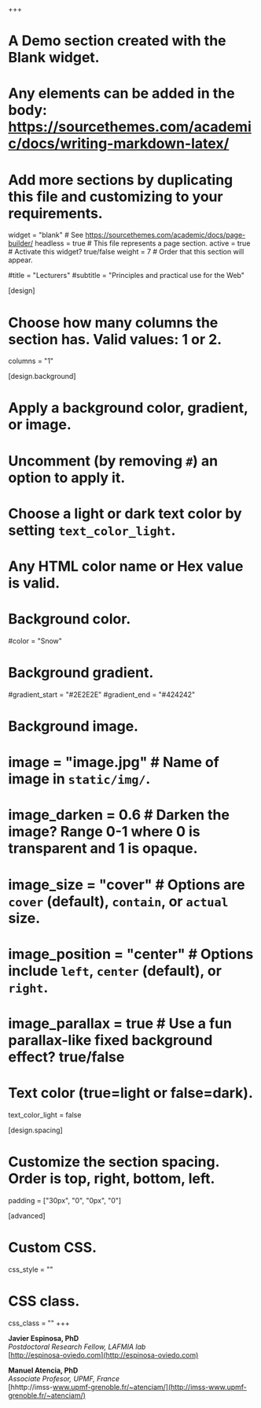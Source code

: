 +++
# A Demo section created with the Blank widget.
# Any elements can be added in the body: https://sourcethemes.com/academic/docs/writing-markdown-latex/
# Add more sections by duplicating this file and customizing to your requirements.

widget = "blank"  # See https://sourcethemes.com/academic/docs/page-builder/
headless = true  # This file represents a page section.
active = true  # Activate this widget? true/false
weight = 7  # Order that this section will appear.

#title = "Lecturers"
#subtitle = "Principles and practical use for the Web"

[design]
  # Choose how many columns the section has. Valid values: 1 or 2.
  columns = "1"

[design.background]
  # Apply a background color, gradient, or image.
  #   Uncomment (by removing `#`) an option to apply it.
  #   Choose a light or dark text color by setting `text_color_light`.
  #   Any HTML color name or Hex value is valid.

  # Background color.
  #color = "Snow"
  
  # Background gradient.
  #gradient_start = "#2E2E2E"
  #gradient_end = "#424242"
  
  # Background image.
  # image = "image.jpg"  # Name of image in `static/img/`.
  # image_darken = 0.6  # Darken the image? Range 0-1 where 0 is transparent and 1 is opaque.
  # image_size = "cover"  #  Options are `cover` (default), `contain`, or `actual` size.
  # image_position = "center"  # Options include `left`, `center` (default), or `right`.
  # image_parallax = true  # Use a fun parallax-like fixed background effect? true/false
  
  # Text color (true=light or false=dark).
  text_color_light = false

[design.spacing]
  # Customize the section spacing. Order is top, right, bottom, left.
  padding = ["30px", "0", "0px", "0"]

[advanced]
 # Custom CSS. 
 css_style = ""
 
 # CSS class.
 css_class = ""
+++

**Javier Espinosa, PhD**  
_Postdoctoral Research Fellow, LAFMIA lab_  
[http://espinosa-oviedo.com](http://espinosa-oviedo.com) 

**Manuel Atencia, PhD**   
_Associate Profesor, UPMF, France_  
[hhttp://imss-www.upmf-grenoble.fr/~atenciam/](http://imss-www.upmf-grenoble.fr/~atenciam/) 


